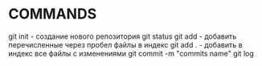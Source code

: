 # COMMANDS

git init - создание нового репозитория
git status
git add <file names> - добавить перечисленные через пробел файлы в индекс
git add . - добавить в индекс все файлы с изменениями
git commit -m "commits name"
git log
















